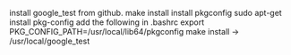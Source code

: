install google\_test from github.
	make install
install pkgconfig
	sudo apt-get install pkg-config
add the following in .bashrc
	export PKG_CONFIG_PATH=/usr/local/lib64/pkgconfig
make install -> /usr/local/google\_test

